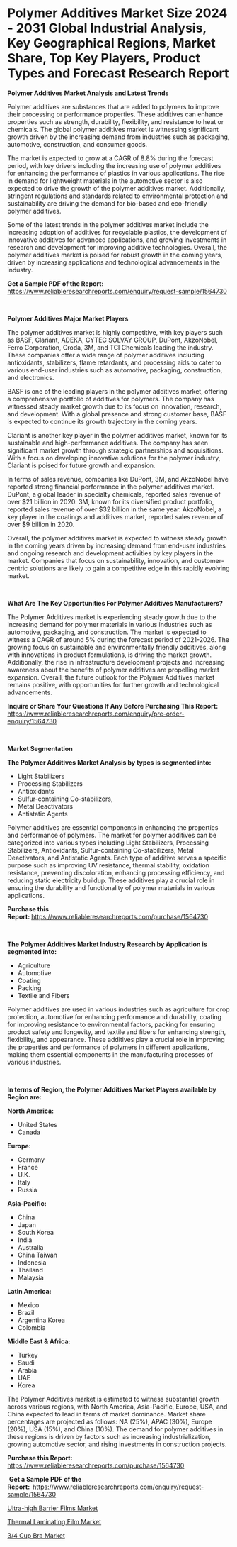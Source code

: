 <p><h1>Polymer Additives Market Size 2024 - 2031 Global Industrial Analysis, Key Geographical Regions, Market Share, Top Key Players, Product Types and Forecast Research Report</h1></p><p><strong>Polymer Additives Market Analysis and Latest Trends</strong></p>
<p><p>Polymer additives are substances that are added to polymers to improve their processing or performance properties. These additives can enhance properties such as strength, durability, flexibility, and resistance to heat or chemicals. The global polymer additives market is witnessing significant growth driven by the increasing demand from industries such as packaging, automotive, construction, and consumer goods.</p><p>The market is expected to grow at a CAGR of 8.8% during the forecast period, with key drivers including the increasing use of polymer additives for enhancing the performance of plastics in various applications. The rise in demand for lightweight materials in the automotive sector is also expected to drive the growth of the polymer additives market. Additionally, stringent regulations and standards related to environmental protection and sustainability are driving the demand for bio-based and eco-friendly polymer additives.</p><p>Some of the latest trends in the polymer additives market include the increasing adoption of additives for recyclable plastics, the development of innovative additives for advanced applications, and growing investments in research and development for improving additive technologies. Overall, the polymer additives market is poised for robust growth in the coming years, driven by increasing applications and technological advancements in the industry.</p></p>
<p><strong>Get a Sample PDF of the Report:&nbsp;</strong> <a href="https://www.reliableresearchreports.com/enquiry/request-sample/1564730">https://www.reliableresearchreports.com/enquiry/request-sample/1564730</a></p>
<p>&nbsp;</p>
<p><strong>Polymer Additives Major Market Players</strong></p>
<p><p>The polymer additives market is highly competitive, with key players such as BASF, Clariant, ADEKA, CYTEC SOLVAY GROUP, DuPont, AkzoNobel, Ferro Corporation, Croda, 3M, and TCI Chemicals leading the industry. These companies offer a wide range of polymer additives including antioxidants, stabilizers, flame retardants, and processing aids to cater to various end-user industries such as automotive, packaging, construction, and electronics.</p><p>BASF is one of the leading players in the polymer additives market, offering a comprehensive portfolio of additives for polymers. The company has witnessed steady market growth due to its focus on innovation, research, and development. With a global presence and strong customer base, BASF is expected to continue its growth trajectory in the coming years.</p><p>Clariant is another key player in the polymer additives market, known for its sustainable and high-performance additives. The company has seen significant market growth through strategic partnerships and acquisitions. With a focus on developing innovative solutions for the polymer industry, Clariant is poised for future growth and expansion.</p><p>In terms of sales revenue, companies like DuPont, 3M, and AkzoNobel have reported strong financial performance in the polymer additives market. DuPont, a global leader in specialty chemicals, reported sales revenue of over $21 billion in 2020. 3M, known for its diversified product portfolio, reported sales revenue of over $32 billion in the same year. AkzoNobel, a key player in the coatings and additives market, reported sales revenue of over $9 billion in 2020.</p><p>Overall, the polymer additives market is expected to witness steady growth in the coming years driven by increasing demand from end-user industries and ongoing research and development activities by key players in the market. Companies that focus on sustainability, innovation, and customer-centric solutions are likely to gain a competitive edge in this rapidly evolving market.</p></p>
<p>&nbsp;</p>
<p><strong>What Are The Key Opportunities For Polymer Additives Manufacturers?</strong></p>
<p><p>The Polymer Additives market is experiencing steady growth due to the increasing demand for polymer materials in various industries such as automotive, packaging, and construction. The market is expected to witness a CAGR of around 5% during the forecast period of 2021-2026. The growing focus on sustainable and environmentally friendly additives, along with innovations in product formulations, is driving the market growth. Additionally, the rise in infrastructure development projects and increasing awareness about the benefits of polymer additives are propelling market expansion. Overall, the future outlook for the Polymer Additives market remains positive, with opportunities for further growth and technological advancements.</p></p>
<p><strong>Inquire or Share Your Questions If Any Before Purchasing This Report:</strong> <a href="https://www.reliableresearchreports.com/enquiry/pre-order-enquiry/1564730">https://www.reliableresearchreports.com/enquiry/pre-order-enquiry/1564730</a></p>
<p>&nbsp;</p>
<p><strong>Market Segmentation</strong></p>
<p><strong>The Polymer Additives Market Analysis by types is segmented into:</strong></p>
<p><ul><li>Light Stabilizers</li><li>Processing Stabilizers</li><li>Antioxidants</li><li>Sulfur-containing Co-stabilizers,</li><li>Metal Deactivators</li><li>Antistatic Agents</li></ul></p>
<p><p>Polymer additives are essential components in enhancing the properties and performance of polymers. The market for polymer additives can be categorized into various types including Light Stabilizers, Processing Stabilizers, Antioxidants, Sulfur-containing Co-stabilizers, Metal Deactivators, and Antistatic Agents. Each type of additive serves a specific purpose such as improving UV resistance, thermal stability, oxidation resistance, preventing discoloration, enhancing processing efficiency, and reducing static electricity buildup. These additives play a crucial role in ensuring the durability and functionality of polymer materials in various applications.</p></p>
<p><strong>Purchase this Report:&nbsp;</strong><a href="https://www.reliableresearchreports.com/purchase/1564730">https://www.reliableresearchreports.com/purchase/1564730</a></p>
<p>&nbsp;</p>
<p><strong>The Polymer Additives Market Industry Research by Application is segmented into:</strong></p>
<p><ul><li>Agriculture</li><li>Automotive</li><li>Coating</li><li>Packing</li><li>Textile and Fibers</li></ul></p>
<p><p>Polymer additives are used in various industries such as agriculture for crop protection, automotive for enhancing performance and durability, coating for improving resistance to environmental factors, packing for ensuring product safety and longevity, and textile and fibers for enhancing strength, flexibility, and appearance. These additives play a crucial role in improving the properties and performance of polymers in different applications, making them essential components in the manufacturing processes of various industries.</p></p>
<p>&nbsp;</p>
<p><strong>In terms of Region, the Polymer Additives Market Players available by Region are:</strong></p>
<p>
    <p> <strong> North America: </strong>
        <ul>
            <li>United States</li>
            <li>Canada</li>
        </ul>
        </p> 
    <p> <strong> Europe: </strong>
        <ul>
            <li>Germany</li>
            <li>France</li>
            <li>U.K.</li>
            <li>Italy</li>
            <li>Russia</li>
        </ul>
        </p> 
    <p> <strong> Asia-Pacific: </strong>
        <ul>
            <li>China</li>
            <li>Japan</li>
            <li>South Korea</li>
            <li>India</li>
            <li>Australia</li>
            <li>China Taiwan</li>
            <li>Indonesia</li>
            <li>Thailand</li>
            <li>Malaysia</li>
        </ul>
        </p> 
    <p> <strong> Latin America: </strong>
        <ul>
            <li>Mexico</li>
            <li>Brazil</li>
            <li>Argentina Korea</li>
            <li>Colombia</li>
        </ul>
        </p> 
    <p> <strong> Middle East & Africa: </strong>
        <ul>
            <li>Turkey</li>
            <li>Saudi</li>
            <li>Arabia</li>
            <li>UAE</li>
            <li>Korea</li>
        </ul>
    </p>
    </p>
<p><p>The Polymer Additives market is estimated to witness substantial growth across various regions, with North America, Asia-Pacific, Europe, USA, and China expected to lead in terms of market dominance. Market share percentages are projected as follows: NA (25%), APAC (30%), Europe (20%), USA (15%), and China (10%). The demand for polymer additives in these regions is driven by factors such as increasing industrialization, growing automotive sector, and rising investments in construction projects.</p></p>
<p><strong>Purchase this Report: </strong><a href="https://www.reliableresearchreports.com/purchase/1564730">https://www.reliableresearchreports.com/purchase/1564730</a></p>
<p>&nbsp;<strong>Get a Sample PDF of the Report:&nbsp;&nbsp;</strong><a href="https://www.reliableresearchreports.com/enquiry/request-sample/1564730">https://www.reliableresearchreports.com/enquiry/request-sample/1564730</a></p>
<p><strong></strong></p>
<p><p><a href="https://view.publitas.com/reportprime-1/ultra-high-barrier-films-market-research-report-reveals-the-latest-trends-and-opportunities-of-this-market-for-period-from-2023-2030/">Ultra-high Barrier Films Market</a></p><p><a href="https://view.publitas.com/reportprime-1/thermal-laminating-film-market-size-market-trends-and-growth-outlook-forecasted-for-period-from-2023-to-2030/">Thermal Laminating Film Market</a></p><p><a href="https://view.publitas.com/reportprime-1/3-4-cup-bra-market-size-and-growth-market-segmentation-regional-and-country-breakdowns-and-market-trends-for-period-from-2023-2030/">3/4 Cup Bra Market</a></p></p>